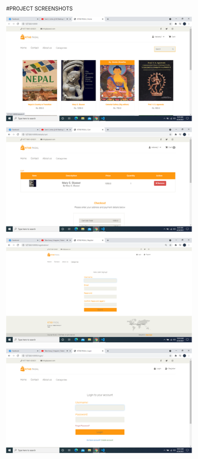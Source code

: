 #PROJECT SCREENSHOTS

![](ecommerce_project/static/images/404/pic1.png)

![](ecommerce_project/static/images/404/pic2.png)

![](ecommerce_project/static/images/404/pic3.png)

![](ecommerce_project/static/images/404/pic4.png)
